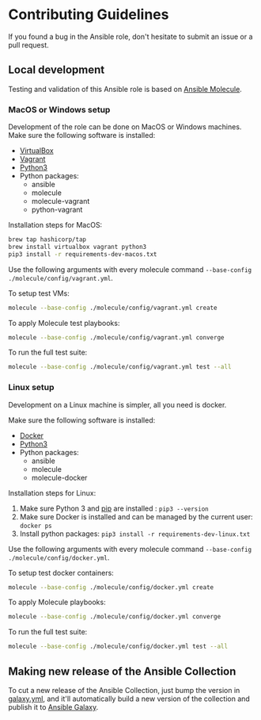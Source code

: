 # Contributing Guidelines

If you found a bug in the Ansible role, don't hesitate to submit an issue or a 
pull request.

## Local development

Testing and validation of this Ansible role is based on 
[Ansible Molecule](https://molecule.readthedocs.io/en/latest/).

### MacOS or Windows setup

Development of the role can be done on MacOS or Windows machines. Make sure the
following software is installed:

- [VirtualBox](https://www.virtualbox.org/wiki/Downloads)
- [Vagrant](https://www.vagrantup.com/downloads)
- [Python3](https://www.python.org/downloads)
- Python packages:
  - ansible 
  - molecule
  - molecule-vagrant
  - python-vagrant

Installation steps for MacOS:

```sh
brew tap hashicorp/tap
brew install virtualbox vagrant python3
pip3 install -r requirements-dev-macos.txt
```

Use the following arguments with every molecule command 
`--base-config ./molecule/config/vagrant.yml`.

To setup test VMs:
```sh
molecule --base-config ./molecule/config/vagrant.yml create
```

To apply Molecule test playbooks:
```sh
molecule --base-config ./molecule/config/vagrant.yml converge
```

To run the full test suite:
```sh
molecule --base-config ./molecule/config/vagrant.yml test --all
```

### Linux setup

Development on a Linux machine is simpler, all you need is docker. 

Make sure the following software is installed:

- [Docker](https://docs.docker.com/get-docker/)
- [Python3](https://www.python.org/downloads)
- Python packages:
  - ansible 
  - molecule
  - molecule-docker

Installation steps for Linux:

1. Make sure Python 3 and [pip](https://pip.pypa.io/en/stable/installing/) are installed : `pip3 --version`
1. Make sure Docker is installed and can be managed by the current user: `docker ps`
1. Install python packages: `pip3 install -r requirements-dev-linux.txt`

Use the following arguments with every molecule command 
`--base-config ./molecule/config/docker.yml`.

To setup test docker containers:
```sh
molecule --base-config ./molecule/config/docker.yml create
```

To apply Molecule playbooks:
```sh
molecule --base-config ./molecule/config/docker.yml converge
```

To run the full test suite:
```sh
molecule --base-config ./molecule/config/docker.yml test --all
```

## Making new release of the Ansible Collection

To cut a new release of the Ansible Collection, just bump the version in
[galaxy.yml](https://github.com/signalfx/splunk-otel-collector/blob/main/deployments/ansible/galaxy.yml),
and it'll automatically build a new version of the collection and publish it to 
[Ansible Galaxy](https://galaxy.ansible.com/signalfx/splunk_otel_collector).
